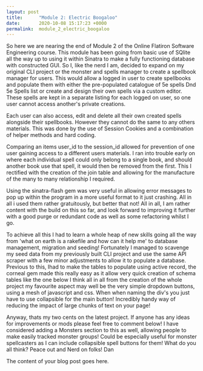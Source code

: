 ```yaml
---
layout: post
title:      "Module 2: Electric Boogaloo"
date:       2020-10-08 15:17:23 +0000
permalink:  module_2_electric_boogaloo
---
```


So here we are nearing the end of Module 2 of the Online Flatiron Software Engineering course. This module has been going from basic use of SQlite all the way up to using it within Sinatra to make a fully functioning database with constructed GUI.
So I, like the nerd I am, decided to expand on my original CLI project or the monster and spells manager to create a spellbook manager for users. This would allow a logged in user to create spellbooks and populate them with either the pre-populated catalogue of 5e spells Dnd 5e Spells list or create and design their own spells via a custom editor.
These spells are kept in a separate listing for each logged on user, so one user cannot access another's private creations.

Each user can also access, edit and delete all their own created spells alongside their spellbooks. However they cannot do the same to any others materials. This was done by the use of Session Cookies and a combination of helper methods and hard coding.

Comparing an items user_id to the session_id allowed for prevention of one user gaining access to a different users materials.
I ran into trouble early on where each individual spell could only belong to a single book, and should another book use that spell, it would then be removed from the first. This I rectified with the creation of the join table and allowing for the manufacture of the many to many relationship I required.

Using the sinatra-flash gem was very useful in allowing error messages to pop up within the program in a more useful format to it just crashing. All in all i used them rather gratuitously, but better that not!
All in all, I am rather content with the build on this so far, and look forward to improving it further with a good purge or redundant code as well as some refactoring whilst I go.

To achieve all this I had to learn a whole heap of new skills going all the way from 'what on earth is a rakefile and how can it help me' to database management, migration and seeding!
Fortunately I managed to scavenge my seed data from my previously built CLI project and use the same API scraper with a few minor adjustments to allow it to populate a database.
Previous to this, Ihad to make the tables to populate using active record, the corneal gem made this really easy as it allow very quick creation of schema tables like the one below
I think all in all from the creation of the whole project my favourite aspect may well be the very simple dropdown buttons, using a mesh of javascript and css. When when naming the div's you just have to use collapsible for the main button! Incredibly handy way of reducing the impact of large chunks of text on your page!

Anyway, thats my two cents on the latest project. If anyone has any ideas for improvements or mods please feel free to comment below! I have considered adding a Monsters section to this as well, allowing people to make easily tracked monster groups! Could be especially useful for monster spellcasters as I can include collapsible spell buttons for them! What do you all think?
Peace out and Nerd on folks!
Dan

The content of your blog post goes here.
